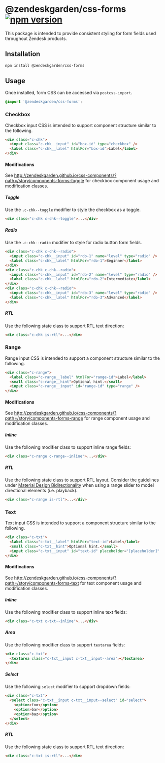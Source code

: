 # @zendeskgarden/css-forms [![npm version][npm version badge]][npm version link]

[npm version badge]: https://flat.badgen.net/npm/v/@zendeskgarden/css-forms
[npm version link]: https://www.npmjs.com/package/@zendeskgarden/css-forms

This package is intended to provide consistent styling for form fields
used throughout Zendesk products.

## Installation

```sh
npm install @zendeskgarden/css-forms
```

## Usage

Once installed, form CSS can be accessed via `postcss-import`.

```css
@import '@zendeskgarden/css-forms';
```

### Checkbox

Checkbox input CSS is intended to support component structure similar to
the following.

```html
<div class="c-chk">
  <input class="c-chk__input" id="box-id" type="checkbox" />
  <label class="c-chk__label" htmlFor="box-id">Label</label>
</div>
```

#### Modifications

See
http://zendeskgarden.github.io/css-components/?path=/story/components-forms-toggle
for checkbox component usage and modification classes.

##### Toggle

Use the `.c-chk--toggle` modifier to style the checkbox as a toggle.

```html
<div class="c-chk c-chk--toggle">...</div>
```

##### Radio

Use the `.c-chk--radio` modifier to style for radio button form fields.

```html
<div class="c-chk c-chk--radio">
  <input class="c-chk__input" id="rdo-1" name="level" type="radio" />
  <label class="c-chk__label" htmlFor="rdo-1">Beginner</label>
</div>
<div class="c-chk c-chk--radio">
  <input class="c-chk__input" id="rdo-2" name="level" type="radio" />
  <label class="c-chk__label" htmlFor="rdo-2">Intermediate</label>
</div>
<div class="c-chk c-chk--radio">
  <input class="c-chk__input" id="rdo-3" name="level" type="radio" />
  <label class="c-chk__label" htmlFor="rdo-3">Advanced</label>
</div>
```

##### RTL

Use the following state class to support RTL text direction:

```html
<div class="c-chk is-rtl">...</div>
```

### Range

Range input CSS is intended to support a component structure similar to
the following.

```html
<div class="c-range">
  <label class="c-range__label" htmlFor="range-id">Label</label>
  <small class="c-range__hint">Optional hint.</small>
  <input class="c-range__input" id="range-id" type="range" />
</div>
```

#### Modifications

See
http://zendeskgarden.github.io/css-components/?path=/story/components-forms-range
for range component usage and modification classes.

##### Inline

Use the following modifier class to support inline range fields:

```html
<div class="c-range c-range--inline">...</div>
```

##### RTL

Use the following state class to support RTL layout. Consider the
guidelines under [Material Design
Bidirectionality](https://material.google.com/usability/bidirectionality.html)
when using a range slider to model directional elements (i.e. playback).

```html
<div class="c-range is-rtl">...</div>
```

### Text

Text input CSS is intended to support a component structure similar to
the following.

```html
<div class="c-txt">
  <label class="c-txt__label" htmlFor="text-id">Label</label>
  <small class="c-txt__hint">Optional hint.</small>
  <input class="c-txt__input" id="text-id" placeholder="[placeholder]" type="text" />
</div>
```

#### Modifications

See
http://zendeskgarden.github.io/css-components/?path=/story/components-forms-text
for text component usage and modification classes.

##### Inline

Use the following modifier class to support inline text fields:

```html
<div class="c-txt c-txt--inline">...</div>
```

##### Area

Use the following modifier class to support `textarea` fields:

```html
<div class="c-txt">
  <textarea class="c-txt__input c-txt__input--area"></textarea>
</div>
```

##### Select

Use the following `select` modifier to support dropdown fields:

```html
<div class="c-txt">
  <select class="c-txt__input c-txt__input--select" id="select">
    <option>foo</option>
    <option>bar</option>
    <option>baz</option>
  </select>
</div>
```

##### RTL

Use the following state class to support RTL text direction:

```html
<div class="c-txt is-rtl">...</div>
```

